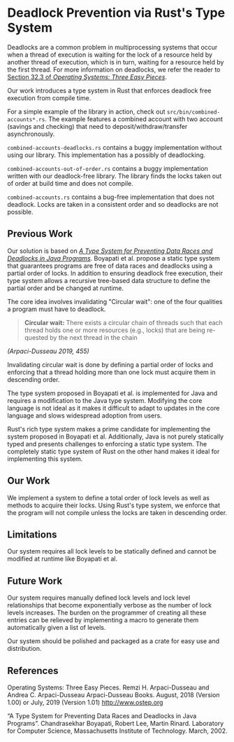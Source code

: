# Deadlock Prevention via Rust's Type System

Deadlocks are a common problem in multiprocessing systems that occur when a thread of execution is waiting for the lock of a resource held by another thread of execution, which is in turn, waiting for a resource held by the first thread. For more information on deadlocks, we refer the reader to [Section 32.3 of *Operating Systems: Three Easy Pieces*](https://pages.cs.wisc.edu/~remzi/OSTEP/threads-bugs.pdf).

Our work introduces a type system in Rust that enforces deadlock free execution from compile time.

For a simple example of the library in action, check out `src/bin/combined-accounts*.rs`. The example features a combined account with two account (savings and checking) that need to deposit/withdraw/transfer asynchronously.

`combined-accounts-deadlocks.rs` contains a buggy implementation without using our library. This implementation has a possibly of deadlocking.

`combined-accounts-out-of-order.rs` contains a buggy implementation written with our deadlock-free library. The library finds the locks taken out of order at build time and does not compile.

`combined-accounts.rs` contains a bug-free implementation that does not deadlock. Locks are taken in a consistent order and so deadlocks are not possible.

## Previous Work

Our solution is based on [*A Type System for Preventing Data Races and Deadlocks in Java Programs*](#references). Boyapati et al. propose a static type system that guarantees programs are free of data races and deadlocks using a partial order of locks. In addition to ensuring deadlock free execution, their type system allows a recursive tree-based data structure to define the partial order and be changed at runtime.

The core idea involves invalidating "Circular wait": one of the four qualities a program must have to deadlock.

> **Circular wait:** There exists a circular chain of threads such that each thread holds one or more resources (e.g., locks) that are being re-quested by the next thread in the chain

*(Arpaci-Dusseau 2019, 455)*

Invalidating circular wait is done by defining a partial order of locks and enforcing that a thread holding more than one lock must acquire them in descending order.

The type system proposed in Boyapati et al. is implemented for Java and requires a modification to the Java type system. Modifying the core language is not ideal as it makes it difficult to adapt to updates in the core language and slows widespread adoption from users.

Rust's rich type system makes a prime candidate for implementing the system proposed in Boyapati et al. Additionally, Java is not purely statically typed and presents challenges to enforcing a static type system. The completely static type system of Rust on the other hand makes it ideal for implementing this system.

## Our Work

We implement a system to define a total order of lock levels as well as methods to acquire their locks. Using Rust's type system, we enforce that the program will not compile unless the locks are taken in descending order.

## Limitations

Our system requires all lock levels to be statically defined and cannot be modified at runtime like Boyapati et al.

## Future Work

Our system requires manually defined lock levels and lock level relationships that become exponentially verbose as the number of lock levels increases. The burden on the programmer of creating all these entries can be relieved by implementing a macro to generate them automatically given a list of levels.

Our system should be polished and packaged as a crate for easy use and distribution.

## References

Operating Systems: Three Easy Pieces. Remzi H. Arpaci-Dusseau and Andrea C. Arpaci-Dusseau Arpaci-Dusseau Books. August, 2018 (Version 1.00) or July, 2019 (Version 1.01) http://www.ostep.org

“A Type System for Preventing Data Races and Deadlocks in Java Programs”. Chandrasekhar Boyapati, Robert Lee, Martin Rinard. Laboratory for Computer Science, Massachusetts Institute of Technology. March, 2002.
